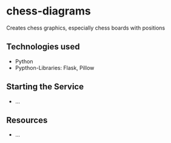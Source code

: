 # chess-diagrams
Creates chess graphics, especially chess boards with positions

## Technologies used
* Python
* Pypthon-Libraries: Flask, Pillow

## Starting the Service
* ...

## Resources
* ...